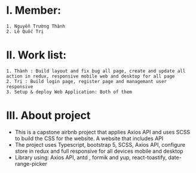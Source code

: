 # I. Member:

    1. Nguyễn Trường Thành
    2. Lê Quốc Trị

# II. Work list:

    1. Thành : Build layout and fix bug all page, create and update all action in redux, responsive mobile web and desktop for all page
    2. Trị : Build login page, register page and managemant user responsive
    3. Setup & deploy Web Application: Both of them

# III. About project

- This is a capstone airbnb project that applies Axios API and uses SCSS to build the CSS for the website. A website that includes API
- The project uses Typescript, bootstrap 5, SCSS, Axios API, configure store in redux and full responsive for all devices mobile and desktop
- Library using: Axios API, antd , formik and yup, react-toastify, date-range-picker
